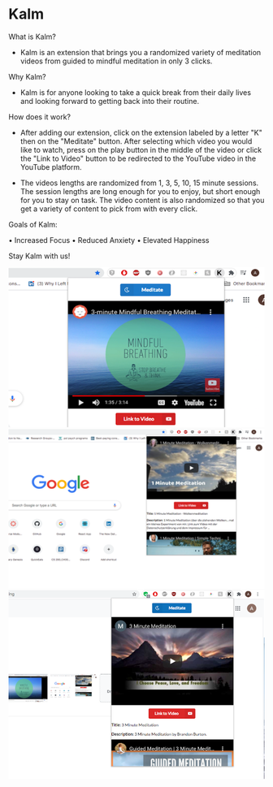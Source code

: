 
# Kalm
What is Kalm?

- Kalm is an extension that brings you a randomized variety of meditation videos from guided to mindful meditation in only 3 clicks. 

Why Kalm?

- Kalm is for anyone looking to take a quick break from their daily lives and looking forward to getting back into their routine.

How does it work? 

- After adding our extension, click on the extension labeled by a letter "K" then on the "Meditate" button. After selecting which video you would like to watch, press on the play button in the middle of the video or click the "Link to Video" button to be redirected to the YouTube video in the YouTube platform.

- The videos lengths are randomized from 1, 3, 5, 10, 15 minute sessions. The session lengths are long enough for you to enjoy, but short enough for you to stay on task. The video content is also randomized so that you get a variety of content to pick from with every click. 

Goals of Kalm:

• Increased Focus
• Reduced Anxiety
• Elevated Happiness

Stay Kalm with us! 

![](Kalm/images/kalmpic1.png)
![](Kalm/images/kalmpic2.png)
![](Kalm/images/kalmpic3.png)

